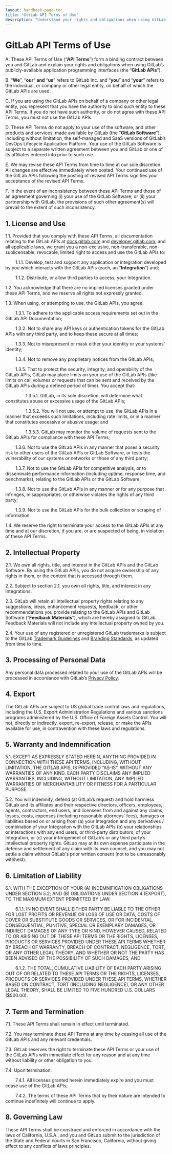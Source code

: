 ```yaml
---
layout: handbook-page-toc
title: "GitLab API Terms of Use"
description: "Understand your rights and obligations when using GitLab’s publicly-available APIs"
---
```


# GitLab API Terms of Use

A. These API Terms of Use (“**API Terms**”) form a binding contract between you and GitLab and explain your rights and obligations when using GitLab’s publicly-available application programming interfaces (the “**GitLab APIs**”).

B. “**We**”, “**our**” **and** “**us**” refers to GitLab Inc. and “**you**” and “**your**” refers to the individual, or company or other legal entity, on behalf of which the GitLab APIs are used.

C. If you are using the GitLab APIs on behalf of a company or other legal entity, you represent that you have the authority to bind such entity to these API Terms. If you do not have such authority, or do not agree with these API Terms, you must not use the GitLab APIs.

D. These API Terms do not apply to your use of the software, and other products and services, made available by GitLab (the “**GitLab Software**”), including without limitation, the self-managed and SaaS versions of GitLab’s DevOps Lifecycle Application Platform. Your use of the GitLab Software is subject to a separate written agreement between you and GitLab or one of its affiliates entered into prior to such use.

E. We may revise these API Terms from time to time at our sole discretion. All changes are effective immediately when posted. Your continued use of the GitLab APIs following the posting of revised API Terms signifies your acceptance of the revised API Terms.

F. In the event of an inconsistency between these API Terms and those of an agreement governing (i) your use of the GitLab Software; or (ii) your partnership with GitLab, the provisions of such other agreement(s) will prevail to the extent of such inconsistency.

## 1. License and Use

1.1. Provided that you comply with these API Terms, all documentation relating to the GitLab APIs at [docs.gitlab.com](https://docs.gitlab.com/) and [developer.gitlab.com](http://developer.gitlab.com), and all applicable laws, we grant you a non-exclusive, non-transferable, non-sublicensable, revocable, limited right to access and use the GitLab APIs to: 
        
&nbsp;&nbsp;&nbsp;&nbsp;&nbsp;&nbsp;&nbsp;&nbsp;1.1.1. Develop, test and support any application or integration developed by you which interacts with the GitLab APIs (each, an “**Integration**”) and; 

&nbsp;&nbsp;&nbsp;&nbsp;&nbsp;&nbsp;&nbsp;&nbsp;1.1.2. Distribute, or allow third parties to access, your Integration.
    
1.2. You acknowledge that there are no implied licenses granted under these API Terms, and we reserve all rights not expressly granted.
    
1.3. When using, or attempting to use, the GitLab APIs, you agree:
    
&nbsp;&nbsp;&nbsp;&nbsp;&nbsp;&nbsp;&nbsp;&nbsp;1.3.1. To adhere to the applicable access requirements set out in the GitLab API Documentation; 
        
&nbsp;&nbsp;&nbsp;&nbsp;&nbsp;&nbsp;&nbsp;&nbsp;1.3.2. Not to share any API keys or authentication tokens for the GitLab APIs with any third party, and to keep these secure at all times;
        
&nbsp;&nbsp;&nbsp;&nbsp;&nbsp;&nbsp;&nbsp;&nbsp;1.3.3. Not to misrepresent or mask either your identity or your systems’ identity;
        
&nbsp;&nbsp;&nbsp;&nbsp;&nbsp;&nbsp;&nbsp;&nbsp;1.3.4. Not to remove any proprietary notices from the GitLab APIs; 
        
&nbsp;&nbsp;&nbsp;&nbsp;&nbsp;&nbsp;&nbsp;&nbsp;1.3.5. That to protect the security, integrity, and operability of the GitLab APIs, GitLab may place limits on your use of the GitLab APIs (like limits on call volumes or requests that can be sent and received by the GitLab APIs during a defined period of time). You accept that:
            
&nbsp;&nbsp;&nbsp;&nbsp;&nbsp;&nbsp;&nbsp;&nbsp;&nbsp;&nbsp;&nbsp;&nbsp;&nbsp;&nbsp;&nbsp;&nbsp;1.3.5.1. GitLab, in its sole discretion, will determine what constitutes abuse or excessive usage of the GitLab APIs;
            
&nbsp;&nbsp;&nbsp;&nbsp;&nbsp;&nbsp;&nbsp;&nbsp;&nbsp;&nbsp;&nbsp;&nbsp;&nbsp;&nbsp;&nbsp;&nbsp;1.3.5.2. You will not use, or attempt to use, the GitLab APIs in a manner that exceeds such limitations, including rate limits, or in a manner that constitutes excessive or abusive usage; and 
            
&nbsp;&nbsp;&nbsp;&nbsp;&nbsp;&nbsp;&nbsp;&nbsp;&nbsp;&nbsp;&nbsp;&nbsp;&nbsp;&nbsp;&nbsp;&nbsp;1.3.5.3. GitLab may monitor the volume of requests sent to the GitLab APIs for compliance with these API Terms;
        
&nbsp;&nbsp;&nbsp;&nbsp;&nbsp;&nbsp;&nbsp;&nbsp;1.3.6. Not to use the GitLab APIs in any manner that poses a security risk to other users of the GitLab APIs or GitLab Software, or tests the vulnerability of our systems or networks or those of any third party; 
        
&nbsp;&nbsp;&nbsp;&nbsp;&nbsp;&nbsp;&nbsp;&nbsp;1.3.7. Not to use the GitLab APIs for competitive analysis, or to disseminate performance information (including uptime, response time, and benchmarks), relating to the GitLab APIs or the GitLab Software; 
       
&nbsp;&nbsp;&nbsp;&nbsp;&nbsp;&nbsp;&nbsp;&nbsp;1.3.8. Not to use the GitLab APIs in any manner or for any purpose that infringes, misappropriates, or otherwise violates the rights of any third party;
        
&nbsp;&nbsp;&nbsp;&nbsp;&nbsp;&nbsp;&nbsp;&nbsp;1.3.9. Not to use the GitLab APIs for the bulk collection or scraping of information.
    
1.4. We reserve the right to terminate your access to the GitLab APIs at any time and at our discretion, if you are, or are suspected of being, in violation of these API Terms.

## 2. Intellectual Property

2.1. We own all rights, title, and interest in the GitLab APIs and the GitLab Software. By using the GitLab APIs, you do not acquire ownership of any rights in them, or the content that is accessed through them.
    
2.2. Subject to section 2.1, you own all rights, title, and interest in any Integrations.
    
2.3. GitLab will retain all intellectual property rights relating to any suggestions, ideas, enhancement requests, feedback, or other recommendations you provide relating to the GitLab APIs and GitLab Software (“**Feedback Materials**”), which are hereby assigned to GitLab. Feedback Materials will not include any intellectual property owned by you.
    
2.4. Your use of any registered or unregistered GitLab trademarks is subject to the GitLab [Trademark Guidelines](https://about.gitlab.com/handbook/marketing/brand-and-product-marketing/brand/brand-activation/trademark-guidelines) and [Branding Standards](https://about.gitlab.com/handbook/marketing/brand-and-product-marketing/brand/brand-activation/brand-standards/), as updated from time to time.

## 3. Processing of Personal Data

Any personal data processed related to your use of the GitLab APIs will be processed in accordance with GitLab’s [Privacy Policy](https://about.gitlab.com/privacy/). 

## 4. Export

The GitLab APIs are subject to US global trade control laws and regulations, including the U.S. Export Administration Regulations and various sanctions programs administered by the U.S. Office of Foreign Assets Control. You will not, directly or indirectly, export, re-export, release, or make the APIs available for use, in contravention with these laws and regulations.

## 5. Warranty and Indemnification

5.1. EXCEPT AS EXPRESSLY STATED HEREIN, ANYTHING PROVIDED IN CONNECTION WITH THESE API TERMS, INCLUDING, WITHOUT LIMITATION, THE GITLAB APIS, IS PROVIDED “AS-IS”, WITHOUT ANY WARRANTIES OF ANY KIND. EACH PARTY DISCLAIMS ANY IMPLIED WARRANTIES, INCLUDING, WITHOUT LIMITATION, ANY IMPLIED WARRANTIES OF MERCHANTABILITY OR FITNESS FOR A PARTICULAR PURPOSE.

5.2. You will indemnify, defend (at GitLab’s request) and hold harmless GitLab and its affiliates and their respective directors, officers, employees, agents, contractors, end users, and licensees from and against any claims, losses, costs, expenses (including reasonable attorneys' fees), damages or liabilities based on or arising from (a) your Integration and any derivatives / combination of your Integration with the GitLab APIs (b) your relationships or  interactions with any end users, or third-party distributors, of your Integration, or (c) your infringement of GitLab’s or any third party’s intellectual property rights. GitLab may at its own expense participate in the defense and settlement of any claim with its own counsel, and you may not settle a claim without GitLab's prior written consent (not to be unreasonably withheld).

## 6. Limitation of Liability

6.1. WITH THE EXCEPTION OF YOUR (A) INDEMNIFICATION OBLIGATIONS UNDER SECTION 5.2; AND (B) OBLIGATIONS UNDER SECTION 4 (EXPORT), TO THE MAXIMUM EXTENT PERMITTED BY LAW:
    
&nbsp;&nbsp;&nbsp;&nbsp;&nbsp;&nbsp;&nbsp;&nbsp;6.1.1. IN NO EVENT SHALL EITHER PARTY BE LIABLE TO THE OTHER FOR LOST PROFITS OR REVENUE OR LOSS OF USE OR DATA, COSTS OF COVER OR SUBSTITUTE GOODS OR SERVICES, OR FOR INCIDENTAL, CONSEQUENTIAL, PUNITIVE, SPECIAL OR EXEMPLARY DAMAGES, OR INDIRECT DAMAGES OF ANY TYPE OR KIND, HOWEVER CAUSED, RELATED TO OR ARISING OUT OF THESE API TERMS OR THE RIGHTS, LICENSES, PRODUCTS OR SERVICES PROVIDED UNDER THESE API TERMS WHETHER BY BREACH OF WARRANTY, BREACH OF CONTRACT, NEGLIGENCE, TORT, OR ANY OTHER LEGAL THEORY, AND WHETHER OR NOT THE PARTY HAS BEEN ADVISED OF THE POSSIBILITY OF SUCH DAMAGES; AND
        
&nbsp;&nbsp;&nbsp;&nbsp;&nbsp;&nbsp;&nbsp;&nbsp;6.1.2. THE TOTAL, CUMULATIVE LIABILITY OF EACH PARTY ARISING OUT OF OR RELATED TO THESE API TERMS OR THE RIGHTS, LICENSES, PRODUCTS OR SERVICES PROVIDED UNDER THESE API TERMS, WHETHER BASED ON CONTRACT, TORT (INCLUDING NEGLIGENCE), OR ANY OTHER LEGAL THEORY, SHALL BE LIMITED TO FIVE HUNDRED U.S. DOLLARS ($500.00).

## 7. Term and Termination

7.1. These API Terms shall remain in effect until terminated.
    
7.2. You may terminate these API Terms at any time by ceasing all use of the GitLab APIs and any relevant credentials.
    
7.3. GitLab reserves the right to terminate these API Terms or your use of the GitLab APIs with immediate effect for any reason and at any time without liability or other obligation to you.
    
7.4. Upon termination: 
    
&nbsp;&nbsp;&nbsp;&nbsp;&nbsp;&nbsp;&nbsp;&nbsp;7.4.1. All licenses granted herein immediately expire and you must cease use of the GitLab APIs;
        
&nbsp;&nbsp;&nbsp;&nbsp;&nbsp;&nbsp;&nbsp;&nbsp;7.4.2. The terms of these API Terms that by their nature are intended to continue indefinitely will continue to apply.


## 8. Governing Law

These API Terms shall be construed and enforced in accordance with the laws of California, U.S.A., and you and GitLab submit to the jurisdiction of the State and Federal courts in San Francisco, California, without giving effect to any conflicts of laws principles.

